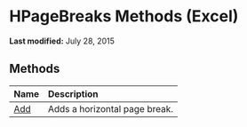 
# HPageBreaks Methods (Excel)

 **Last modified:** July 28, 2015


## Methods



|**Name**|**Description**|
|:-----|:-----|
| [Add](58aabcbf-7a9f-96a5-c91e-7311e397cffe.md)|Adds a horizontal page break.|
